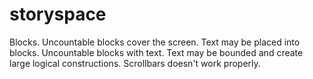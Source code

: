 storyspace
==========

Blocks. Uncountable blocks cover the screen. Text may be placed into blocks. Uncountable blocks with text. Text may be bounded and create large logical constructions. Scrollbars doesn't work properly.
